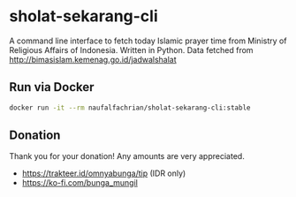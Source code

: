 # sholat-sekarang-cli
A command line interface to fetch today Islamic prayer time from Ministry of Religious Affairs of Indonesia. Written in Python. Data fetched from http://bimasislam.kemenag.go.id/jadwalshalat

## Run via Docker
```bash
docker run -it --rm naufalfachrian/sholat-sekarang-cli:stable
```

## Donation
Thank you for your donation! Any amounts are very appreciated.
- https://trakteer.id/omnyabunga/tip (IDR only)
- https://ko-fi.com/bunga_mungil
